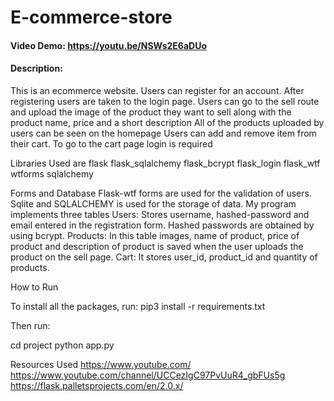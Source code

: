 # E-commerce-store

#### Video Demo: <https://youtu.be/NSWs2E6aDUo>


#### Description:
This is an ecommerce website. Users can register for an account. After registering users are taken to the login page.
Users can go to the sell route and upload the image of the product they want to sell along with the product name, price and a short description
All of the products uploaded by users can be seen on the homepage
Users can add and remove item from their cart.
To go to the cart page login is required

Libraries Used are
flask
flask_sqlalchemy
flask_bcrypt
flask_login
flask_wtf
wtforms
sqlalchemy



Forms and Database
Flask-wtf forms are used for the validation of users. Sqlite and SQLALCHEMY is used for the storage of data. My program implements three tables
Users: Stores username, hashed-password and email entered in the registration form. Hashed passwords are obtained by using bcrypt.
Products: In this table images, name of product, price of product and description of product is saved when the user uploads the product on the sell page.
Cart: It stores user_id, product_id and quantity of products.

How to Run

To install all the packages, run:
pip3 install -r requirements.txt

Then run:

cd project
python app.py


 Resources Used
https://www.youtube.com/
https://www.youtube.com/channel/UCCezIgC97PvUuR4_gbFUs5g
https://flask.palletsprojects.com/en/2.0.x/
